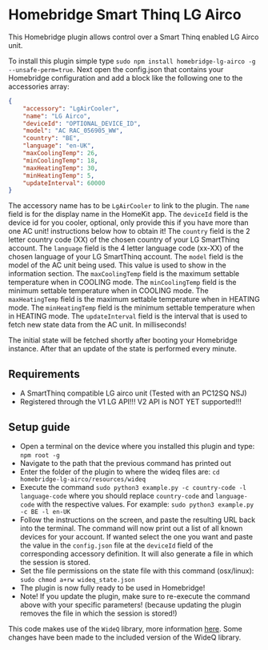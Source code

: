# Homebridge Smart Thinq LG Airco

This Homebridge plugin allows control over a Smart Thinq enabled LG Airco unit.

To install this plugin simple type `sudo npm install homebridge-lg-airco -g --unsafe-perm=true`.
Next open the config.json that contains your Homebridge configuration and add a block like the following one to the accessories array:

```json
{
    "accessory": "LgAirCooler",
    "name": "LG Airco",
    "deviceId": "OPTIONAL_DEVICE_ID",
    "model": "AC RAC_056905_WW",
    "country": "BE",
    "language": "en-UK",
    "maxCoolingTemp": 26,
    "minCoolingTemp": 18,
    "maxHeatingTemp": 30,
    "minHeatingTemp": 5,
    "updateInterval": 60000
}
```

The accessory name has to be `LgAirCooler` to link to the plugin.
The `name` field is for the display name in the HomeKit app.
The `deviceId` field is the device id for you cooler, optional, only provide this if you have more than one AC unit! instructions below how to obtain it!
The `country` field is the 2 letter country code (XX) of the chosen country of your LG SmartThinq account.
The `language` field is the 4 letter language code (xx-XX) of the chosen language of your LG SmartThinq account.
The `model` field is the model of the AC unit being used. This value is used to show in the information section.
The `maxCoolingTemp` field is the maximum settable temperature when in COOLING mode.
The `minCoolingTemp` field is the minimum settable temperature when in COOLING mode.
The `maxHeatingTemp` field is the maximum settable temperature when in HEATING mode.
The `minHeatingTemp` field is the minimum settable temperature when in HEATING mode.
The `updateInterval` field is the interval that is used to fetch new state data from the AC unit. In milliseconds!

The initial state will be fetched shortly after booting your Homebridge instance. 
After that an update of the state is performed every minute.

## Requirements

- A SmartThinq compatible LG airco unit (Tested with an PC12SQ NSJ)
- Registered through the V1 LG API!!! V2 API is NOT YET supported!!!


## Setup guide

- Open a terminal on the device where you installed this plugin and type: `npm root -g`
- Navigate to the path that the previous command has printed out
- Enter the folder of the plugin to where the wideq files are: `cd homebridge-lg-airco/resources/wideq`
- Execute the command `sudo python3 example.py -c country-code -l language-code` where you should replace `country-code` and `language-code` with the respective values.
  For example: `sudo python3 example.py -c BE -l en-UK`
- Follow the instructions on the screen, and paste the resulting URL back into the terminal.
  The command will now print out a list of all known devices for your account. If wanted select the one you want and paste the value in the `config.json` file at the `deviceId` field of the corresponding accessory definition.
  It will also generate a file in which the session is stored.
- Set the file permissions on the state file with this command (osx/linux): `sudo chmod a+rw wideq_state.json`
- The plugin is now fully ready to be used in Homebridge!
- Note! If you update the plugin, make sure to re-execute the command above with your specific parameters! (because updating the plugin removes the file in which the session is stored!)

This code makes use of the `WideQ` library, more information [here](https://github.com/sampsyo/wideq). 
Some changes have been made to the included version of the WideQ library.
